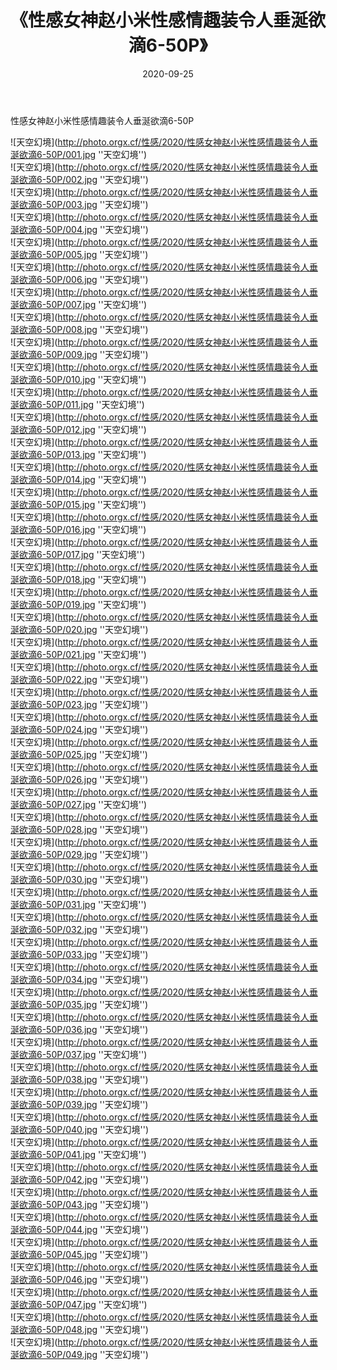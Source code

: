 ﻿---
layout: post
title:  《性感女神赵小米性感情趣装令人垂涎欲滴6-50P》
date:   2020-09-25
image: http://photo.orgx.cf/性感/2020/性感女神赵小米性感情趣装令人垂涎欲滴6-50P/000.jpg
categories: [美女, 性感, 泳衣]
---

性感女神赵小米性感情趣装令人垂涎欲滴6-50P



![天空幻境](http://photo.orgx.cf/性感/2020/性感女神赵小米性感情趣装令人垂涎欲滴6-50P/001.jpg ''天空幻境'') <br>
![天空幻境](http://photo.orgx.cf/性感/2020/性感女神赵小米性感情趣装令人垂涎欲滴6-50P/002.jpg ''天空幻境'') <br>
![天空幻境](http://photo.orgx.cf/性感/2020/性感女神赵小米性感情趣装令人垂涎欲滴6-50P/003.jpg ''天空幻境'') <br>
![天空幻境](http://photo.orgx.cf/性感/2020/性感女神赵小米性感情趣装令人垂涎欲滴6-50P/004.jpg ''天空幻境'') <br>
![天空幻境](http://photo.orgx.cf/性感/2020/性感女神赵小米性感情趣装令人垂涎欲滴6-50P/005.jpg ''天空幻境'') <br>
![天空幻境](http://photo.orgx.cf/性感/2020/性感女神赵小米性感情趣装令人垂涎欲滴6-50P/006.jpg ''天空幻境'') <br>
![天空幻境](http://photo.orgx.cf/性感/2020/性感女神赵小米性感情趣装令人垂涎欲滴6-50P/007.jpg ''天空幻境'') <br>
![天空幻境](http://photo.orgx.cf/性感/2020/性感女神赵小米性感情趣装令人垂涎欲滴6-50P/008.jpg ''天空幻境'') <br>
![天空幻境](http://photo.orgx.cf/性感/2020/性感女神赵小米性感情趣装令人垂涎欲滴6-50P/009.jpg ''天空幻境'') <br>
![天空幻境](http://photo.orgx.cf/性感/2020/性感女神赵小米性感情趣装令人垂涎欲滴6-50P/010.jpg ''天空幻境'') <br>
![天空幻境](http://photo.orgx.cf/性感/2020/性感女神赵小米性感情趣装令人垂涎欲滴6-50P/011.jpg ''天空幻境'') <br>
![天空幻境](http://photo.orgx.cf/性感/2020/性感女神赵小米性感情趣装令人垂涎欲滴6-50P/012.jpg ''天空幻境'') <br>
![天空幻境](http://photo.orgx.cf/性感/2020/性感女神赵小米性感情趣装令人垂涎欲滴6-50P/013.jpg ''天空幻境'') <br>
![天空幻境](http://photo.orgx.cf/性感/2020/性感女神赵小米性感情趣装令人垂涎欲滴6-50P/014.jpg ''天空幻境'') <br>
![天空幻境](http://photo.orgx.cf/性感/2020/性感女神赵小米性感情趣装令人垂涎欲滴6-50P/015.jpg ''天空幻境'') <br>
![天空幻境](http://photo.orgx.cf/性感/2020/性感女神赵小米性感情趣装令人垂涎欲滴6-50P/016.jpg ''天空幻境'') <br>
![天空幻境](http://photo.orgx.cf/性感/2020/性感女神赵小米性感情趣装令人垂涎欲滴6-50P/017.jpg ''天空幻境'') <br>
![天空幻境](http://photo.orgx.cf/性感/2020/性感女神赵小米性感情趣装令人垂涎欲滴6-50P/018.jpg ''天空幻境'') <br>
![天空幻境](http://photo.orgx.cf/性感/2020/性感女神赵小米性感情趣装令人垂涎欲滴6-50P/019.jpg ''天空幻境'') <br>
![天空幻境](http://photo.orgx.cf/性感/2020/性感女神赵小米性感情趣装令人垂涎欲滴6-50P/020.jpg ''天空幻境'') <br>
![天空幻境](http://photo.orgx.cf/性感/2020/性感女神赵小米性感情趣装令人垂涎欲滴6-50P/021.jpg ''天空幻境'') <br>
![天空幻境](http://photo.orgx.cf/性感/2020/性感女神赵小米性感情趣装令人垂涎欲滴6-50P/022.jpg ''天空幻境'') <br>
![天空幻境](http://photo.orgx.cf/性感/2020/性感女神赵小米性感情趣装令人垂涎欲滴6-50P/023.jpg ''天空幻境'') <br>
![天空幻境](http://photo.orgx.cf/性感/2020/性感女神赵小米性感情趣装令人垂涎欲滴6-50P/024.jpg ''天空幻境'') <br>
![天空幻境](http://photo.orgx.cf/性感/2020/性感女神赵小米性感情趣装令人垂涎欲滴6-50P/025.jpg ''天空幻境'') <br>
![天空幻境](http://photo.orgx.cf/性感/2020/性感女神赵小米性感情趣装令人垂涎欲滴6-50P/026.jpg ''天空幻境'') <br>
![天空幻境](http://photo.orgx.cf/性感/2020/性感女神赵小米性感情趣装令人垂涎欲滴6-50P/027.jpg ''天空幻境'') <br>
![天空幻境](http://photo.orgx.cf/性感/2020/性感女神赵小米性感情趣装令人垂涎欲滴6-50P/028.jpg ''天空幻境'') <br>
![天空幻境](http://photo.orgx.cf/性感/2020/性感女神赵小米性感情趣装令人垂涎欲滴6-50P/029.jpg ''天空幻境'') <br>
![天空幻境](http://photo.orgx.cf/性感/2020/性感女神赵小米性感情趣装令人垂涎欲滴6-50P/030.jpg ''天空幻境'') <br>
![天空幻境](http://photo.orgx.cf/性感/2020/性感女神赵小米性感情趣装令人垂涎欲滴6-50P/031.jpg ''天空幻境'') <br>
![天空幻境](http://photo.orgx.cf/性感/2020/性感女神赵小米性感情趣装令人垂涎欲滴6-50P/032.jpg ''天空幻境'') <br>
![天空幻境](http://photo.orgx.cf/性感/2020/性感女神赵小米性感情趣装令人垂涎欲滴6-50P/033.jpg ''天空幻境'') <br>
![天空幻境](http://photo.orgx.cf/性感/2020/性感女神赵小米性感情趣装令人垂涎欲滴6-50P/034.jpg ''天空幻境'') <br>
![天空幻境](http://photo.orgx.cf/性感/2020/性感女神赵小米性感情趣装令人垂涎欲滴6-50P/035.jpg ''天空幻境'') <br>
![天空幻境](http://photo.orgx.cf/性感/2020/性感女神赵小米性感情趣装令人垂涎欲滴6-50P/036.jpg ''天空幻境'') <br>
![天空幻境](http://photo.orgx.cf/性感/2020/性感女神赵小米性感情趣装令人垂涎欲滴6-50P/037.jpg ''天空幻境'') <br>
![天空幻境](http://photo.orgx.cf/性感/2020/性感女神赵小米性感情趣装令人垂涎欲滴6-50P/038.jpg ''天空幻境'') <br>
![天空幻境](http://photo.orgx.cf/性感/2020/性感女神赵小米性感情趣装令人垂涎欲滴6-50P/039.jpg ''天空幻境'') <br>
![天空幻境](http://photo.orgx.cf/性感/2020/性感女神赵小米性感情趣装令人垂涎欲滴6-50P/040.jpg ''天空幻境'') <br>
![天空幻境](http://photo.orgx.cf/性感/2020/性感女神赵小米性感情趣装令人垂涎欲滴6-50P/041.jpg ''天空幻境'') <br>
![天空幻境](http://photo.orgx.cf/性感/2020/性感女神赵小米性感情趣装令人垂涎欲滴6-50P/042.jpg ''天空幻境'') <br>
![天空幻境](http://photo.orgx.cf/性感/2020/性感女神赵小米性感情趣装令人垂涎欲滴6-50P/043.jpg ''天空幻境'') <br>
![天空幻境](http://photo.orgx.cf/性感/2020/性感女神赵小米性感情趣装令人垂涎欲滴6-50P/044.jpg ''天空幻境'') <br>
![天空幻境](http://photo.orgx.cf/性感/2020/性感女神赵小米性感情趣装令人垂涎欲滴6-50P/045.jpg ''天空幻境'') <br>
![天空幻境](http://photo.orgx.cf/性感/2020/性感女神赵小米性感情趣装令人垂涎欲滴6-50P/046.jpg ''天空幻境'') <br>
![天空幻境](http://photo.orgx.cf/性感/2020/性感女神赵小米性感情趣装令人垂涎欲滴6-50P/047.jpg ''天空幻境'') <br>
![天空幻境](http://photo.orgx.cf/性感/2020/性感女神赵小米性感情趣装令人垂涎欲滴6-50P/048.jpg ''天空幻境'') <br>
![天空幻境](http://photo.orgx.cf/性感/2020/性感女神赵小米性感情趣装令人垂涎欲滴6-50P/049.jpg ''天空幻境'') <br>